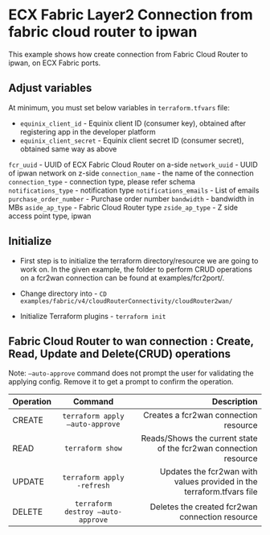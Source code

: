 # ECX Fabric Layer2 Connection from fabric cloud router to ipwan

This example shows how create connection from Fabric Cloud Router to ipwan, on ECX Fabric ports.

## Adjust variables
At minimum, you must set below variables in `terraform.tfvars` file:

* `equinix_client_id` - Equinix client ID (consumer key), obtained after
  registering app in the developer platform
* `equinix_client_secret` - Equinix client secret ID (consumer secret),
  obtained same way as above

`fcr_uuid` - UUID of ECX Fabric Cloud Router on a-side
`network_uuid` - UUID of ipwan network on z-side
`connection_name` - the name of the connection
`connection_type` - connection type, please refer schema
`notifications_type` - notification type
`notifications_emails` - List of emails
`purchase_order_number` - Purchase order number
`bandwidth` - bandwidth in MBs
`aside_ap_type` - Fabric Cloud Router type
`zside_ap_type` - Z side access point type, ipwan

## Initialize
- First step is to initialize the terraform directory/resource we are going to work on.
  In the given example, the folder to perform CRUD operations on a fcr2wan connection can be found at examples/fcr2port/.

- Change directory into - `CD examples/fabric/v4/cloudRouterConnectivity/cloudRouter2wan/`
- Initialize Terraform plugins - `terraform init`

## Fabric Cloud Router to wan connection : Create, Read, Update and Delete(CRUD) operations
Note: `–auto-approve` command does not prompt the user for validating the applying config. Remove it to get a prompt to confirm the operation.

| Operation |              Command              |                                                           Description |
|:----------|:---------------------------------:|----------------------------------------------------------------------:|
| CREATE    |  `terraform apply –auto-approve`  |                                 Creates a fcr2wan connection resource |
| READ      |         `terraform show`          |      Reads/Shows the current state of the fcr2wan connection resource |
| UPDATE    |    `terraform apply -refresh`     | Updates the fcr2wan with values provided in the terraform.tfvars file |
| DELETE    | `terraform destroy –auto-approve` |                       Deletes the created fcr2wan connection resource |